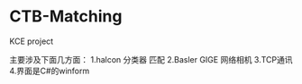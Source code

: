 # CTB-Matching

<p> KCE project </p>
主要涉及下面几方面：
1.halcon 分类器 匹配
2.Basler GIGE 网络相机
3.TCP通讯
4.界面是C#的winform
